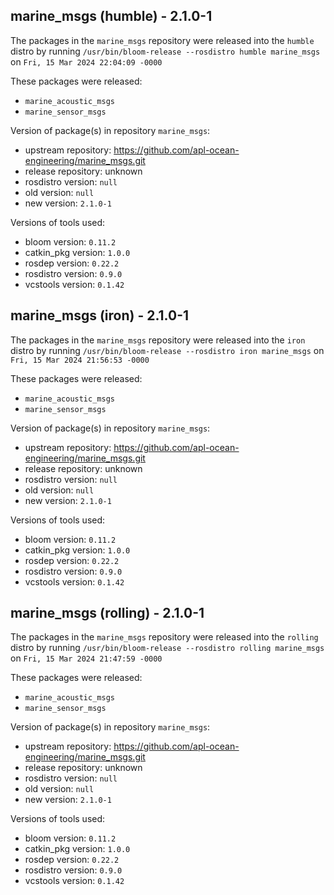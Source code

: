 ## marine_msgs (humble) - 2.1.0-1

The packages in the `marine_msgs` repository were released into the `humble` distro by running `/usr/bin/bloom-release --rosdistro humble marine_msgs` on `Fri, 15 Mar 2024 22:04:09 -0000`

These packages were released:
- `marine_acoustic_msgs`
- `marine_sensor_msgs`

Version of package(s) in repository `marine_msgs`:

- upstream repository: https://github.com/apl-ocean-engineering/marine_msgs.git
- release repository: unknown
- rosdistro version: `null`
- old version: `null`
- new version: `2.1.0-1`

Versions of tools used:

- bloom version: `0.11.2`
- catkin_pkg version: `1.0.0`
- rosdep version: `0.22.2`
- rosdistro version: `0.9.0`
- vcstools version: `0.1.42`


## marine_msgs (iron) - 2.1.0-1

The packages in the `marine_msgs` repository were released into the `iron` distro by running `/usr/bin/bloom-release --rosdistro iron marine_msgs` on `Fri, 15 Mar 2024 21:56:53 -0000`

These packages were released:
- `marine_acoustic_msgs`
- `marine_sensor_msgs`

Version of package(s) in repository `marine_msgs`:

- upstream repository: https://github.com/apl-ocean-engineering/marine_msgs.git
- release repository: unknown
- rosdistro version: `null`
- old version: `null`
- new version: `2.1.0-1`

Versions of tools used:

- bloom version: `0.11.2`
- catkin_pkg version: `1.0.0`
- rosdep version: `0.22.2`
- rosdistro version: `0.9.0`
- vcstools version: `0.1.42`


## marine_msgs (rolling) - 2.1.0-1

The packages in the `marine_msgs` repository were released into the `rolling` distro by running `/usr/bin/bloom-release --rosdistro rolling marine_msgs` on `Fri, 15 Mar 2024 21:47:59 -0000`

These packages were released:
- `marine_acoustic_msgs`
- `marine_sensor_msgs`

Version of package(s) in repository `marine_msgs`:

- upstream repository: https://github.com/apl-ocean-engineering/marine_msgs.git
- release repository: unknown
- rosdistro version: `null`
- old version: `null`
- new version: `2.1.0-1`

Versions of tools used:

- bloom version: `0.11.2`
- catkin_pkg version: `1.0.0`
- rosdep version: `0.22.2`
- rosdistro version: `0.9.0`
- vcstools version: `0.1.42`


